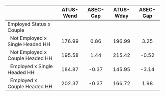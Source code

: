 
|                      |    ATUS-Wend |     ASEC-Gap |    ATUS-Wday |     ASEC-Gap |
| -------------------- | :----------: | :----------: | :----------: | :----------: |
| Employed Status x Couple |              |              |              |              |
| &nbsp;&nbsp;Not Employed x Single Headed HH |       176.99 |         0.86 |       196.99 |         3.25 |
| &nbsp;&nbsp;Not Employed x Couple Headed HH |       195.58 |         1.44 |       215.42 |        -0.52 |
| &nbsp;&nbsp;Employed x Single Headed HH |       184.87 |        -0.37 |       145.95 |        -3.14 |
| &nbsp;&nbsp;Employed x Couple Headed HH |       202.37 |        -0.37 |       166.72 |         1.98 |

